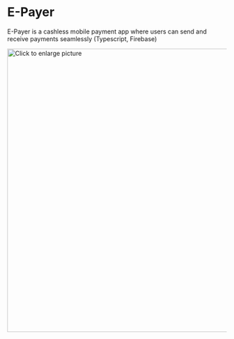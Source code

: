 # E-Payer
E-Payer is a cashless mobile payment app where users can send and receive payments seamlessly 
(Typescript, Firebase)

<a href="https://drive.google.com/uc?export=view&id=<FILEID>"><img src="https://drive.google.com/uc?export=view&id=183rLR2xYBQkNvlgFvob7O5OhwO7f1NQA" style="width: 650px; max-width: 100%; height: auto" title="Click to enlarge picture" />
